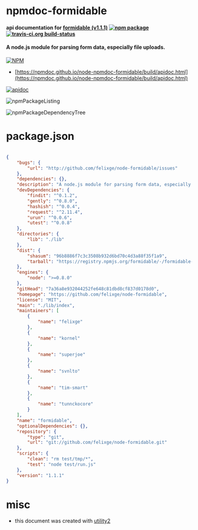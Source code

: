 # npmdoc-formidable

#### api documentation for  [formidable (v1.1.1)](https://github.com/felixge/node-formidable)  [![npm package](https://img.shields.io/npm/v/npmdoc-formidable.svg?style=flat-square)](https://www.npmjs.org/package/npmdoc-formidable) [![travis-ci.org build-status](https://api.travis-ci.org/npmdoc/node-npmdoc-formidable.svg)](https://travis-ci.org/npmdoc/node-npmdoc-formidable)

#### A node.js module for parsing form data, especially file uploads.

[![NPM](https://nodei.co/npm/formidable.png?downloads=true&downloadRank=true&stars=true)](https://www.npmjs.com/package/formidable)

- [https://npmdoc.github.io/node-npmdoc-formidable/build/apidoc.html](https://npmdoc.github.io/node-npmdoc-formidable/build/apidoc.html)

[![apidoc](https://npmdoc.github.io/node-npmdoc-formidable/build/screenCapture.buildCi.browser.%252Ftmp%252Fbuild%252Fapidoc.html.png)](https://npmdoc.github.io/node-npmdoc-formidable/build/apidoc.html)

![npmPackageListing](https://npmdoc.github.io/node-npmdoc-formidable/build/screenCapture.npmPackageListing.svg)

![npmPackageDependencyTree](https://npmdoc.github.io/node-npmdoc-formidable/build/screenCapture.npmPackageDependencyTree.svg)



# package.json

```json

{
    "bugs": {
        "url": "http://github.com/felixge/node-formidable/issues"
    },
    "dependencies": {},
    "description": "A node.js module for parsing form data, especially file uploads.",
    "devDependencies": {
        "findit": "^0.1.2",
        "gently": "^0.8.0",
        "hashish": "^0.0.4",
        "request": "^2.11.4",
        "urun": "^0.0.6",
        "utest": "^0.0.8"
    },
    "directories": {
        "lib": "./lib"
    },
    "dist": {
        "shasum": "96b8886f7c3c3508b932d6bd70c4d3a88f35f1a9",
        "tarball": "https://registry.npmjs.org/formidable/-/formidable-1.1.1.tgz"
    },
    "engines": {
        "node": ">=0.8.0"
    },
    "gitHead": "7a36a8e932044252fe648c81dbd8cf837d0178d0",
    "homepage": "https://github.com/felixge/node-formidable",
    "license": "MIT",
    "main": "./lib/index",
    "maintainers": [
        {
            "name": "felixge"
        },
        {
            "name": "kornel"
        },
        {
            "name": "superjoe"
        },
        {
            "name": "svnlto"
        },
        {
            "name": "tim-smart"
        },
        {
            "name": "tunnckocore"
        }
    ],
    "name": "formidable",
    "optionalDependencies": {},
    "repository": {
        "type": "git",
        "url": "git://github.com/felixge/node-formidable.git"
    },
    "scripts": {
        "clean": "rm test/tmp/*",
        "test": "node test/run.js"
    },
    "version": "1.1.1"
}
```



# misc
- this document was created with [utility2](https://github.com/kaizhu256/node-utility2)
